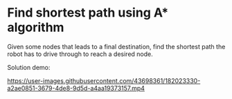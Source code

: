 # Find shortest path using A* algorithm

Given some nodes that leads to a final destination, find the shortest path the robot has to drive through to reach a desired node.

Solution demo:

https://user-images.githubusercontent.com/43698361/182023330-a2ae0851-3679-4de8-9d5d-a4aa19373157.mp4

